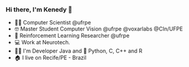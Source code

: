 ### Hi there, I'm Kenedy 👋

- 👨‍🎓 Computer Scientist @ufrpe
- 🤓 Master Student Computer Vision @ufrpe @voxarlabs @CIn/UFPE
- 🤖 Reinforcement Learning Researcher @ufrpe
- 💻 Work at Neurotech.
- 👨‍💻 I'm Developer Java and 🐍 Python, C, C++ and R
- 🏠 I live on Recife/PE - Brazil
